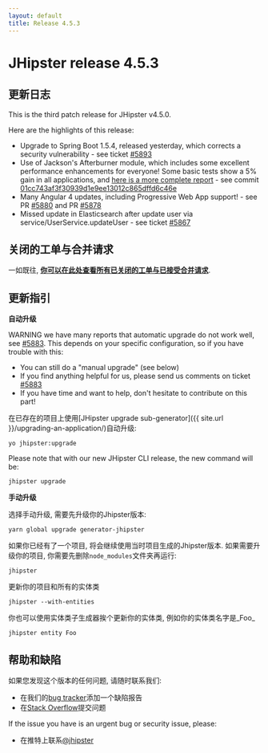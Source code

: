 ```yaml
---
layout: default
title: Release 4.5.3
---
```


JHipster release 4.5.3
==================

更新日志
----------

This is the third patch release for JHipster v4.5.0.

Here are the highlights of this release:

- Upgrade to Spring Boot 1.5.4, released yesterday, which corrects a security vulnerability - see ticket [#5893](https://github.com/jhipster/generator-jhipster/issues/5893)
- Use of Jackson's Afterburner module, which includes some excellent performance enhancements for everyone! Some basic tests show a 5% gain in all applications, and [here is a more complete report](http://technicalrex.com/2015/02/27/performance-playground-jackson-vs-protocol-buffers-part-2) - see commit [01cc743af3f30939d1e9ee13012c865dffd6c46e](https://github.com/jhipster/generator-jhipster/commit/01cc743af3f30939d1e9ee13012c865dffd6c46e)
- Many Angular 4 updates, including Progressive Web App support! - see PR [#5880](https://github.com/jhipster/generator-jhipster/pull/5880) and PR [#5878](https://github.com/jhipster/generator-jhipster/pull/5878)
- Missed update in Elasticsearch after update user via service/UserService.updateUser - see ticket [#5867](https://github.com/jhipster/generator-jhipster/issues/5867)

关闭的工单与合并请求
------------
一如既往, __[你可以在此处查看所有已关闭的工单与已接受合并请求](https://github.com/jhipster/generator-jhipster/issues?q=milestone%3A4.5.3+is%3Aclosed)__.

更新指引
------------

**自动升级**

WARNING we have many reports that automatic upgrade do not work well, see [#5883](https://github.com/jhipster/generator-jhipster/issues/5883). This depends on your specific configuration, so if you have trouble with this:

- You can still do a "manual upgrade" (see below)
- If you find anything helpful for us, please send us comments on ticket [#5883](https://github.com/jhipster/generator-jhipster/issues/5883)
- If you have time and want to help, don't hesitate to contribute on this part!

在已存在的项目上使用[JHipster upgrade sub-generator]({{ site.url }}/upgrading-an-application/)自动升级:

```
yo jhipster:upgrade
```

Please note that with our new JHipster CLI release, the new command will be:

```
jhipster upgrade
```

**手动升级**

选择手动升级, 需要先升级你的Jhipster版本:

```
yarn global upgrade generator-jhipster
```

如果你已经有了一个项目, 将会继续使用当时项目生成的Jhipster版本.
如果需要升级你的项目, 你需要先删除`node_modules`文件夹再运行:

```
jhipster
```

更新你的项目和所有的实体类

```
jhipster --with-entities
```

你也可以使用实体类子生成器挨个更新你的实体类, 例如你的实体类名字是_Foo_

```
jhipster entity Foo
```

帮助和缺陷
--------------

如果您发现这个版本的任何问题, 请随时联系我们:

- 在我们的[bug tracker](https://github.com/jhipster/generator-jhipster/issues?state=open)添加一个缺陷报告
- 在[Stack Overflow](http://stackoverflow.com/tags/jhipster/info)提交问题

If the issue you have is an urgent bug or security issue, please:

- 在推特上联系[@jhipster](https://twitter.com/jhipster)
